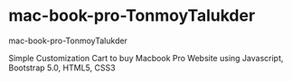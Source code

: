 # mac-book-pro-TonmoyTalukder
mac-book-pro-TonmoyTalukder

Simple Customization Cart to buy Macbook Pro Website using Javascript, Bootstrap 5.0, HTML5, CSS3
